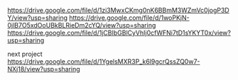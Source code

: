 https://drive.google.com/file/d/1zi3MwxCKmg0nK6BBmM3WZmVc0jogP3DY/view?usp=sharing
https://drive.google.com/file/d/1woPKjN-0jlB7O5xdOoUBkBLRieDm2cYQ/view?usp=sharing
https://drive.google.com/file/d/1jCBIbGBlCyVhIj0cfWFNi7tD1sYKYT0x/view?usp=sharing

next project
https://drive.google.com/file/d/1YgelsMXR3P_k6l9gcrQssZQ0w7-NXj18/view?usp=sharing
